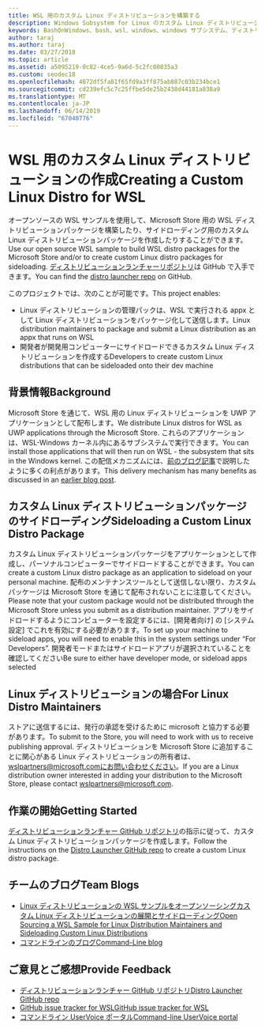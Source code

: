 ```yaml
---
title: WSL 用のカスタム Linux ディストリビューションを構築する
description: Windows Subsystem for Linux のカスタム Linux ディストリビューションを作成する方法について説明します。
keywords: BashOnWindows、bash、wsl、windows、windows サブシステム、ディストリビューション、カスタム
author: taraj
ms.author: taraj
ms.date: 03/27/2018
ms.topic: article
ms.assetid: a5095219-0c82-4ce5-9a6d-5c2fc00835a3
ms.custom: seodec18
ms.openlocfilehash: 4072df5fa81f65fd9a3ff875ab887c03b234bce1
ms.sourcegitcommit: cd239efc5c7c25ffbe5de25b2438d44181a838a9
ms.translationtype: MT
ms.contentlocale: ja-JP
ms.lasthandoff: 06/14/2019
ms.locfileid: "67040776"
---
```

# <a name="creating-a-custom-linux-distro-for-wsl"></a><span data-ttu-id="1bdad-104">WSL 用のカスタム Linux ディストリビューションの作成</span><span class="sxs-lookup"><span data-stu-id="1bdad-104">Creating a Custom Linux Distro for WSL</span></span>

<span data-ttu-id="1bdad-105">オープンソースの WSL サンプルを使用して、Microsoft Store 用の WSL ディストリビューションパッケージを構築したり、サイドローディング用のカスタム Linux ディストリビューションパッケージを作成したりすることができます。</span><span class="sxs-lookup"><span data-stu-id="1bdad-105">Use our open source WSL sample to build WSL distro packages for the Microsoft Store and/or to create custom Linux distro packages for sideloading.</span></span> <span data-ttu-id="1bdad-106">[ディストリビューションランチャーリポジトリ](https://github.com/Microsoft/WSL-DistroLauncher)は GitHub で入手できます。</span><span class="sxs-lookup"><span data-stu-id="1bdad-106">You can find the [distro launcher repo](https://github.com/Microsoft/WSL-DistroLauncher) on GitHub.</span></span>

<span data-ttu-id="1bdad-107">このプロジェクトでは、次のことが可能です。</span><span class="sxs-lookup"><span data-stu-id="1bdad-107">This project enables:</span></span>
* <span data-ttu-id="1bdad-108">Linux ディストリビューションの管理パックは、WSL で実行される appx として Linux ディストリビューションをパッケージ化して送信します。</span><span class="sxs-lookup"><span data-stu-id="1bdad-108">Linux distribution maintainers to package and submit a Linux distribution as an appx that runs on WSL</span></span>
* <span data-ttu-id="1bdad-109">開発者が開発用コンピューターにサイドロードできるカスタム Linux ディストリビューションを作成する</span><span class="sxs-lookup"><span data-stu-id="1bdad-109">Developers to create custom Linux distributions that can be sideloaded onto their dev machine</span></span>

## <a name="background"></a><span data-ttu-id="1bdad-110">背景情報</span><span class="sxs-lookup"><span data-stu-id="1bdad-110">Background</span></span>
<span data-ttu-id="1bdad-111">Microsoft Store を通じて、WSL 用の Linux ディストリビューションを UWP アプリケーションとして配布します。</span><span class="sxs-lookup"><span data-stu-id="1bdad-111">We distribute Linux distros for WSL as UWP applications through the Microsoft Store.</span></span> <span data-ttu-id="1bdad-112">これらのアプリケーションは、WSL-Windows カーネル内にあるサブシステムで実行できます。</span><span class="sxs-lookup"><span data-stu-id="1bdad-112">You can install those applications that will then run on WSL - the subsystem that sits in the Windows kernel.</span></span> <span data-ttu-id="1bdad-113">この配信メカニズムには、[前のブログ記事](https://blogs.msdn.microsoft.com/commandline/2017/07/10/ubuntu-now-available-from-the-windows-store/)で説明したように多くの利点があります。</span><span class="sxs-lookup"><span data-stu-id="1bdad-113">This delivery mechanism has many benefits as discussed in an [earlier blog post](https://blogs.msdn.microsoft.com/commandline/2017/07/10/ubuntu-now-available-from-the-windows-store/).</span></span>

## <a name="sideloading-a-custom-linux-distro-package"></a><span data-ttu-id="1bdad-114">カスタム Linux ディストリビューションパッケージのサイドローディング</span><span class="sxs-lookup"><span data-stu-id="1bdad-114">Sideloading a Custom Linux Distro Package</span></span>
<span data-ttu-id="1bdad-115">カスタム Linux ディストリビューションパッケージをアプリケーションとして作成し、パーソナルコンピューターでサイドロードすることができます。</span><span class="sxs-lookup"><span data-stu-id="1bdad-115">You can create a custom Linux distro package as an application to sideload on your personal machine.</span></span> <span data-ttu-id="1bdad-116">配布のメンテナンスツールとして送信しない限り、カスタムパッケージは Microsoft Store を通じて配布されないことに注意してください。</span><span class="sxs-lookup"><span data-stu-id="1bdad-116">Please note that your custom package would not be distributed through the Microsoft Store unless you submit as a distribution maintainer.</span></span>
<span data-ttu-id="1bdad-117">アプリをサイドロードするようにコンピューターを設定するには、[開発者向け] の [システム設定] でこれを有効にする必要があります。</span><span class="sxs-lookup"><span data-stu-id="1bdad-117">To set up your machine to sideload apps, you will need to enable this in the system settings under “For Developers”.</span></span>  <span data-ttu-id="1bdad-118">開発者モードまたはサイドロードアプリが選択されていることを確認してください</span><span class="sxs-lookup"><span data-stu-id="1bdad-118">Be sure to either have developer mode, or sideload apps selected</span></span>

## <a name="for-linux-distro-maintainers"></a><span data-ttu-id="1bdad-119">Linux ディストリビューションの場合</span><span class="sxs-lookup"><span data-stu-id="1bdad-119">For Linux Distro Maintainers</span></span>
<span data-ttu-id="1bdad-120">ストアに送信するには、発行の承認を受けるために microsoft と協力する必要があります。</span><span class="sxs-lookup"><span data-stu-id="1bdad-120">To submit to the Store, you will need to work with us to receive publishing approval.</span></span> <span data-ttu-id="1bdad-121">ディストリビューションを Microsoft Store に追加することに関心がある Linux ディストリビューションの所有者は、 wslpartners@microsoft.comにお問い合わせください。</span><span class="sxs-lookup"><span data-stu-id="1bdad-121">If you are a Linux distribution owner interested in adding your distribution to the Microsoft Store, please contact wslpartners@microsoft.com.</span></span>

## <a name="getting-started"></a><span data-ttu-id="1bdad-122">作業の開始</span><span class="sxs-lookup"><span data-stu-id="1bdad-122">Getting Started</span></span>
<span data-ttu-id="1bdad-123">[ディストリビューションランチャー GitHub リポジトリ](https://github.com/Microsoft/WSL-DistroLauncher)の指示に従って、カスタム Linux ディストリビューションパッケージを作成します。</span><span class="sxs-lookup"><span data-stu-id="1bdad-123">Follow the instructions on the [Distro Launcher GitHub repo](https://github.com/Microsoft/WSL-DistroLauncher) to create a custom Linux distro package.</span></span>

 
## <a name="team-blogs"></a><span data-ttu-id="1bdad-124">チームのブログ</span><span class="sxs-lookup"><span data-stu-id="1bdad-124">Team Blogs</span></span>
*  [<span data-ttu-id="1bdad-125">Linux ディストリビューションの WSL サンプルをオープンソーシングカスタム Linux ディストリビューションの展開とサイドローディング</span><span class="sxs-lookup"><span data-stu-id="1bdad-125">Open Sourcing a WSL Sample for Linux Distribution Maintainers and Sideloading Custom Linux Distributions</span></span>](https://blogs.msdn.microsoft.com/commandline/2018/03/26/wsl-distro-launcher/)
* [<span data-ttu-id="1bdad-126">コマンドラインのブログ</span><span class="sxs-lookup"><span data-stu-id="1bdad-126">Command-Line blog</span></span>](https://blogs.msdn.microsoft.com/commandline/)

## <a name="provide-feedback"></a><span data-ttu-id="1bdad-127">ご意見とご感想</span><span class="sxs-lookup"><span data-stu-id="1bdad-127">Provide Feedback</span></span>
* [<span data-ttu-id="1bdad-128">ディストリビューションランチャー GitHub リポジトリ</span><span class="sxs-lookup"><span data-stu-id="1bdad-128">Distro Launcher GitHub repo</span></span>](https://github.com/Microsoft/WSL-DistroLauncher)
* [<span data-ttu-id="1bdad-129">GitHub issue tracker for WSL</span><span class="sxs-lookup"><span data-stu-id="1bdad-129">GitHub issue tracker for WSL</span></span>](https://github.com/Microsoft/BashOnWindows/issues)
* [<span data-ttu-id="1bdad-130">コマンドライン UserVoice ポータル</span><span class="sxs-lookup"><span data-stu-id="1bdad-130">Command-line UserVoice portal</span></span>](https://wpdev.uservoice.com/forums/266908-command-prompt-console-bash-on-ubuntu-on-windo/category/161892-bash)
